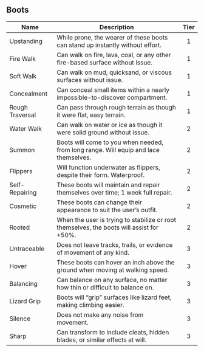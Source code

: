 ## Boots

 **Name**         | **Description**                                                                             | **Tier** 
------------------|---------------------------------------------------------------------------------------------|:--------:
 Upstanding       | While prone, the wearer of these boots can stand up instantly without effort.               | 1        
 Fire Walk        | Can walk on fire, lava, coal, or any other fire-based surface without issue.                | 1        
 Soft Walk        | Can walk on mud, quicksand, or viscous surfaces without issue.                              | 1        
 Concealment      | Can conceal small items within a nearly impossible-to-discover compartment.                 | 1        
 Rough Traversal  | Can pass through rough terrain as though it were flat, easy terrain.                        | 1        
 Water Walk       | Can walk on water or ice as though it were solid ground without issue.                      | 2        
 Summon           | Boots will come to you when needed, from long range. Will equip and lace themselves.        | 2        
 Flippers         | Will function underwater as flippers, despite their form. Waterproof.                       | 2        
 Self-Repairing   | These boots will maintain and repair themselves over time; 1 week full repair.              | 2        
 Cosmetic         | These boots can change their appearance to suit the user’s outfit.                          | 2        
 Rooted           | When the user is trying to stabilize or root themselves, the boots will assist for +50%.    | 2        
 Untraceable      | Does not leave tracks, trails, or evidence of movement of any kind.                         | 3        
 Hover            | These boots can hover an inch above the ground when moving at walking speed.                | 3        
 Balancing        | Can balance on any surface, no matter how thin or difficult to balance on.                  | 3        
 Lizard Grip      | Boots will “grip” surfaces like lizard feet, making climbing easier.                        | 3        
 Silence          | Does not make any noise from movement.                                                      | 3        
 Sharp            | Can transform to include cleats, hidden blades, or similar effects at will.                 | 3        

